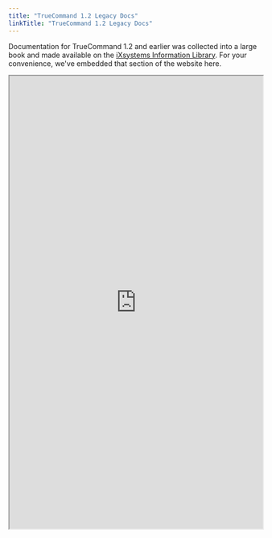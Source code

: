 ```yaml
---
title: "TrueCommand 1.2 Legacy Docs"
linkTitle: "TrueCommand 1.2 Legacy Docs"
---
```


Documentation for TrueCommand 1.2 and earlier was collected into a large book and made available on the [iXsystems Information Library](https://www.ixsystems.com/blog/knowledgebase_category/truecommand/).
For your convenience, we've embedded that section of the website here.

<iframe src="https://ixsystems.com/documentation/truecommand" width="100%" height="900"></iframe>
